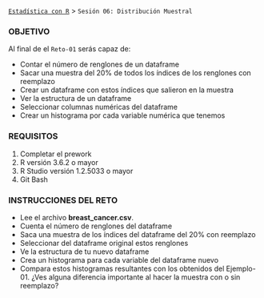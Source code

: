 [`Estadística con R`](../Readme.md) > `Sesión 06: Distribución Muestral`

### OBJETIVO

Al final de el `Reto-01` serás capaz de:
- Contar el número de renglones de un dataframe
- Sacar una muestra del 20% de todos los índices de los renglones con reemplazo
- Crear un dataframe con estos índices que salieron en la muestra
- Ver la estructura de un dataframe
- Seleccionar columnas numéricas del dataframe
- Crear un histograma por cada variable numérica que tenemos

### REQUISITOS

1. Completar el prework
2. R versión 3.6.2 o mayor
3. R Studio versión 1.2.5033 o mayor 
4. Git Bash

### INSTRUCCIONES DEL RETO

- Lee el archivo **breast_cancer.csv**.
- Cuenta el número de renglones del dataframe
- Saca una muestra de los índices del dataframe del 20% con reemplazo
- Seleccionar del dataframe original estos renglones
- Ve la estructura de tu nuevo dataframe
- Crea un histograma para cada variable del dataframe nuevo
- Compara estos histogramas resultantes con los obtenidos del Ejemplo-01. ¿Ves alguna diferencia importante al hacer la muestra con o sin reemplazo?
